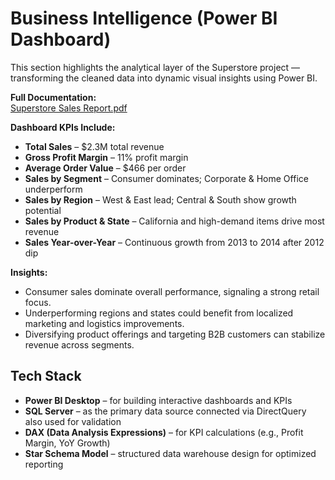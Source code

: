 # Business Intelligence (Power BI Dashboard)

This section highlights the analytical layer of the Superstore project — transforming the cleaned data into dynamic visual insights using Power BI.

**Full Documentation:**  
[Superstore Sales Report.pdf](https://github.com/user-attachments/files/23190912/Superstore.Sales.Report.pdf)

**Dashboard KPIs Include:**  
- **Total Sales** – $2.3M total revenue  
- **Gross Profit Margin** – 11% profit margin  
- **Average Order Value** – $466 per order  
- **Sales by Segment** – Consumer dominates; Corporate & Home Office underperform  
- **Sales by Region** – West & East lead; Central & South show growth potential  
- **Sales by Product & State** – California and high-demand items drive most revenue  
- **Sales Year-over-Year** – Continuous growth from 2013 to 2014 after 2012 dip  

**Insights:**  
- Consumer sales dominate overall performance, signaling a strong retail focus.  
- Underperforming regions and states could benefit from localized marketing and logistics improvements.  
- Diversifying product offerings and targeting B2B customers can stabilize revenue across segments.


## Tech Stack  
- **Power BI Desktop** – for building interactive dashboards and KPIs  
- **SQL Server** – as the primary data source connected via DirectQuery also used for validation 
- **DAX (Data Analysis Expressions)** – for KPI calculations (e.g., Profit Margin, YoY Growth)  
- **Star Schema Model** – structured data warehouse design for optimized reporting 
